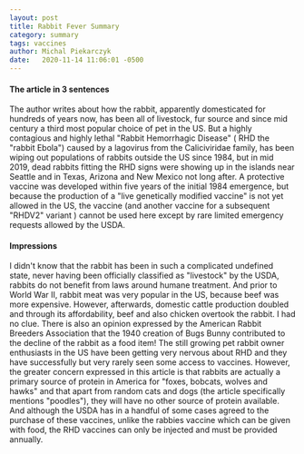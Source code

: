 ```yaml
---
layout: post
title: Rabbit Fever Summary
category: summary
tags: vaccines
author: Michal Piekarczyk
date:   2020-11-14 11:06:01 -0500
---
```



#### The article in 3 sentences
The author writes about how the rabbit, apparently domesticated for hundreds of years now, has been all of livestock, fur source and since mid century a third most popular choice of pet in the US. But a highly contagious and highly lethal "Rabbit Hemorrhagic Disease" ( RHD the "rabbit Ebola") caused by a lagovirus from the Caliciviridae family, has been wiping out populations of rabbits outside the US since 1984, but in mid 2019, dead rabbits fitting the RHD signs were showing up in the islands near Seattle and in Texas, Arizona and New Mexico not long after. A protective vaccine was developed within five years of the initial 1984 emergence, but because the production of a "live genetically modified vaccine" is not yet allowed in the US, the vaccine (and another vaccine for a subsequent "RHDV2" variant ) cannot be used here except by rare limited emergency requests allowed by the USDA.

#### Impressions
I didn't know that the rabbit has been in such a complicated undefined state, never having been officially classified as "livestock" by the USDA, rabbits do not benefit from laws around humane treatment. And prior to World War II, rabbit meat was very popular in the US, because beef was more expensive. However, afterwards, domestic cattle production doubled and through its affordability, beef and also chicken overtook the rabbit. I had no clue. There is also an opinion expressed by the American Rabbit Breeders Association that the 1940 creation of Bugs Bunny contributed to the decline of the rabbit as a food item! The still growing pet rabbit owner enthusiasts in the US have been getting very nervous about RHD and they have successfully but very rarely seen some access to vaccines. However, the greater concern expressed in this article is that rabbits are actually a primary source of protein in America for "foxes, bobcats, wolves and hawks" and that apart from random cats and dogs (the article specifically mentions "poodles"), they will have no other source of protein available. And although the USDA has in a handful of some cases agreed to the purchase of these vaccines, unlike the rabbies vaccine which can be given with food, the RHD vaccines can only be injected and must be provided annually.
